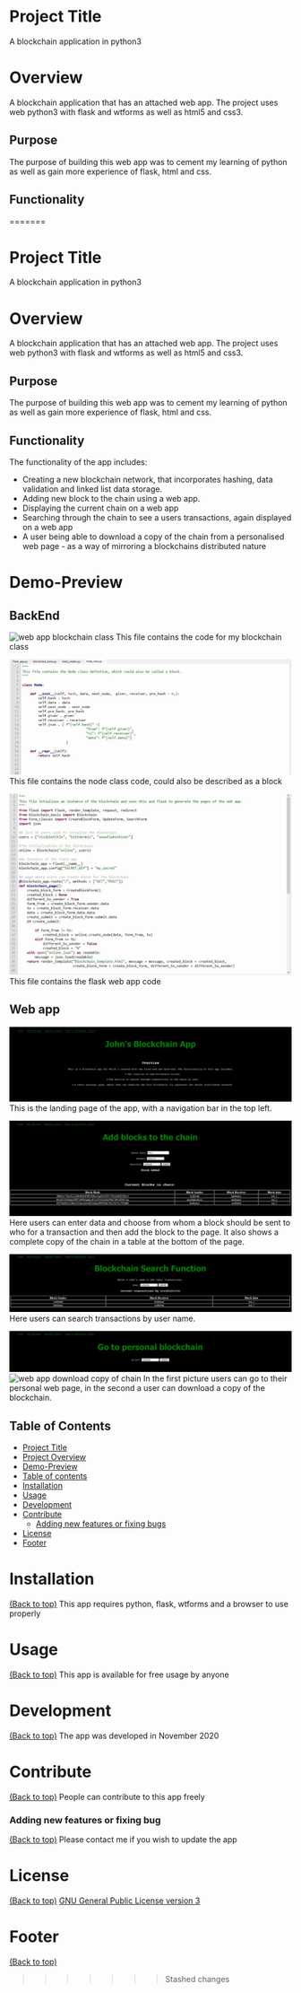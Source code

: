 # Project Title
A blockchain application in python3

# Overview
A blockchain application that has an attached web app. The project uses web python3 with flask and wtforms as well as html5 and css3.

## Purpose
The purpose of building this web app was to cement my learning of python as well as gain more experience of flask, html and css.

## Functionality  
=======
# Project Title
A blockchain application in python3

# Overview
A blockchain application that has an attached web app. The project uses web python3 with flask and wtforms as well as html5 and css3.

## Purpose
The purpose of building this web app was to cement my learning of python as well as gain more experience of flask, html and css.

## Functionality  
The functionality of the app includes:
* Creating a new blockchain network, that incorporates hashing, data validation and linked list data storage.
* Adding new block to the chain using a web app.
* Displaying the current chain on a web app
* Searching through the chain to see a users transactions, again displayed on a web app
* A user being able to download a copy of the chain from a personalised web page - as a way of mirroring a blockchains distributed nature

# Demo-Preview

## BackEnd
![web app blockchain class](/pictures/blockhain_code.jpg)
This file contains the code for my blockchain class

![web app node class code](/pictures/node_code.jpg)
This file contains the node class code, could also be described as a block

![web app flask code](/pictures/flask_code.jpg)
This file contains the flask web app code


## Web app
![web app landing page](/pictures/landing_page.jpg)
This is the landing page of the app, with a navigation bar in the top left.

![web app add block page](/pictures/add_block_page.jpg)
Here users can enter data and choose from whom a block should be sent to who for a transaction and then add the block to the page. It also shows a complete copy of the chain in a table at the bottom of the page.

![web app search transaction page](/pictures/search_transactions_page.jpg)
Here users can search transactions by user name.

![web app choose user page](/pictures/user_page.jpg)
![web app download copy of chain](/pictures/download_chain.jpg)
In the first picture users can go to their personal web page, in the second a user can download a copy of the blockchain.


## Table of Contents
- [Project Title](#project-title)
- [Project Overview](#project-overview)
- [Demo-Preview](#demo-preview)
- [Table of contents](#table-of-contents)
- [Installation](#installation)
- [Usage](#usage)
- [Development](#development)
- [Contribute](#contribute)
    - [Adding new features or fixing bugs](#adding-new-features-or-fixing-bugs)
- [License](#license)
- [Footer](#footer)

# Installation
[(Back to top)](#table-of-contents)
This app requires python, flask, wtforms and a browser to use properly

# Usage
[(Back to top)](#table-of-contents)
This app is available for free usage by anyone

# Development
[(Back to top)](#table-of-contents)
The app was developed in November 2020

# Contribute
[(Back to top)](#table-of-contents)
People can contribute to this app freely

### Adding new features or fixing bug
[(Back to top)](#table-of-contents)
Please contact me if you wish to update the app

# License
[(Back to top)](#table-of-contents)
[GNU General Public License version 3](https://opensource.org/licenses/GPL-3.0)

# Footer
[(Back to top)](#table-of-contents)
>>>>>>> Stashed changes
